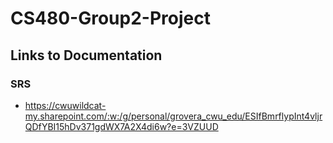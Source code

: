 # CS480-Group2-Project
## Links to Documentation

### SRS
 - https://cwuwildcat-my.sharepoint.com/:w:/g/personal/grovera_cwu_edu/ESIfBmrflypInt4vljrQDfYBI15hDv371gdWX7A2X4di6w?e=3VZUUD
